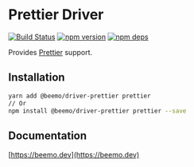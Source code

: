 # Prettier Driver

[![Build Status](https://github.com/beemojs/beemo/workflows/Build/badge.svg)](https://github.com/beemojs/beemo/actions?query=branch%3Amaster)
[![npm version](https://badge.fury.io/js/%40beemo%2Fdriver-prettier.svg)](https://www.npmjs.com/package/@beemo/driver-prettier)
[![npm deps](https://david-dm.org/beemojs/beemo.svg?path=packages/driver-prettier)](https://www.npmjs.com/package/@beemo/driver-prettier)

Provides [Prettier](https://github.com/prettier/prettier) support.

## Installation

```bash
yarn add @beemo/driver-prettier prettier
// Or
npm install @beemo/driver-prettier prettier --save
```

## Documentation

[https://beemo.dev](https://beemo.dev)
